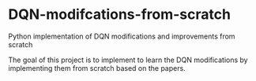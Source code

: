 # DQN-modifcations-from-scratch
Python implementation of DQN modifications and improvements from scratch

The goal of this project is to implement to learn the DQN modifications by implementing them from scratch based on the papers.

